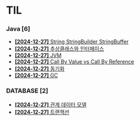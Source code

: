 # TIL
 
### Java [6]
- [**[2024-12-27]**  String StringBuilder StringBuffer](https://github.com/A-lass/TIL/blob/main/Java/String_StringBuilder_StringBuffer.md)
- [**[2024-12-27]**  추상클래스와 인터페이스](https://github.com/A-lass/TIL/blob/main/Java/추상클래스와_인터페이스.md)
- [**[2024-12-27]**  JVM](https://github.com/A-lass/TIL/blob/main/Java/JVM.md)
- [**[2024-12-27]**  Call By Value vs Call By Reference](https://github.com/A-lass/TIL/blob/main/Java/Call_By_Value_vs_Call_By_Reference.md)
- [**[2024-12-27]**  동기화](https://github.com/A-lass/TIL/blob/main/Java/동기화.md)
- [**[2024-12-27]**  GC](https://github.com/A-lass/TIL/blob/main/Java/GC.md)
### DATABASE [2]
- [**[2024-12-27]**  관계 데이터 모델](https://github.com/A-lass/TIL/blob/main/DATABASE/관계_데이터_모델.md)
- [**[2024-12-27]**  트랜잭션](https://github.com/A-lass/TIL/blob/main/DATABASE/트랜잭션.md)
